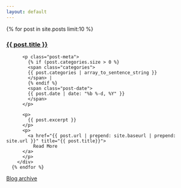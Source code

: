 ```yaml
---
layout: default
---
```

<div id="home" class="page-content wc-container">
  <div class="posts">
      {% for post in site.posts limit:10 %}
        <div class="post">
          <h3 class="post-title">
            <a href="{{ post.url | prepend: site.baseurl | prepend: site.url }}">
              {{ post.title }}
            </a>
          </h3>

          <p class="post-meta">
            {% if (post.categories.size > 0 %}
            <span class="categories">
            {{ post.categories | array_to_sentence_string }}
            </span> |
            {% endif %}
            <span class="post-date">
            {{ post.date | date: "%b %-d, %Y" }} 
            </span>
          </p>          
                    
          <p>
            {{ post.excerpt }}  
          </p>
          <p>
            <a href="{{ post.url | prepend: site.baseurl | prepend: site.url }}" title="{{ post.title}}">
              Read More
          </a>
          </p>
        </div>
      {% endfor %}
  </div>
  <div class="post-footer">
    <div class="column-full"><a href="{{ '/archive' | prepend: site.baseurl | prepend: site.url }}">Blog archive</a></div>
  </div>
</div>
